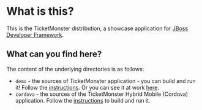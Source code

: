 # What is this?

This is the TicketMonster distribution, a showcase application for [JBoss Developer Framework](http://jboss.org/jdf).

## What can you find here?

The content of the underlying directories is as follows:

* `demo` - the sources of TicketMonster application - you can build and run it! Follow the [instructions](demo/README.md). Or you can see it at work [here](http://ticketmonster-jdf.rhcloud.com). 
* `cordova` - the sources of the TicketMonster Hybrid Mobile (Cordova) application. Follow the [instructions](cordova/README.md) to build and run it.
